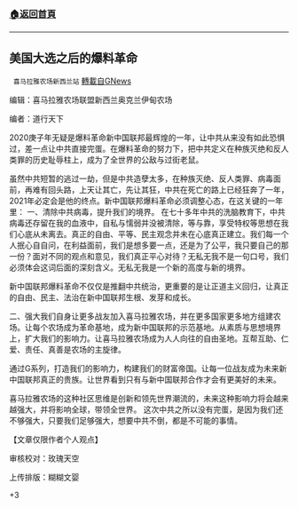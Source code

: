 ###  [:house:返回首頁](https://github.com/ourhimalayas/txt)
---

## 美国大选之后的爆料革命
` 喜马拉雅农场新西兰站` [轉載自GNews](https://gnews.org/zh-hans/796631/)

编辑：喜马拉雅农场联盟新西兰奥克兰伊甸农场

编者：道行天下

2020庚子年无疑是爆料革命新中国联邦最辉煌的一年，让中共从来没有如此恐惧过，差一点让中共直接完蛋。在爆料革命的努力下，把中共定义在种族灭绝和反人类罪的历史耻辱柱上，成为了全世界的公敌与过街老鼠。

虽然中共短暂的逃过一劫，但是中共造孽太多，在种族灭绝、反人类罪、病毒面前，再难有回头路，上天让其亡，先让其狂，中共在死亡的路上已经狂奔了一年，2021年必定会是他的终点。新中国联邦爆料革命必须调整心态，在这关键的一年里： 一、清除中共病毒，提升我们的境界。 在七十多年中共的洗脑教育下，中共病毒还存留在我的血液中，自私与懦弱并没被清除，等与靠，享受特权等思想在我们心底从未离去。真正的自由、平等、民主观念并未在心底真正建立。我们每一个人抿心自自问，在利益面前，我们是想多要一点，还是为了公平，我只要自己的那一份？面对不同的观点和意见，我们真正平心对待？无私无我不是一句口号，我们必须体会这词后面的深刻含义。无私无我是一个新的高度与新的境界。

新中国联邦爆料革命不仅仅是推翻中共统治，更重要的是让正道主义回归，让真正的自由、民主、法治在新中国联邦生根、发芽和成长。

二、强大我们自身让更多战友加入喜马拉雅农场，并在更多国家更多地方组建农场。让每个农场成为革命基地，成为新中国联邦的示范基地。从素质与思想境界上，扩大我们的影响力。让喜马拉雅农场成为人人向往的自由圣地。互帮互助、仁爱、责任、真善是农场的主旋律。

通过G系列，打造我们的影响力，构建我们的财富帝国。让每一位战友成为未来新中国联邦真正的贵族。让世界看到只有与新中国联邦合作才会有更美好的未来。

喜马拉雅农场的这种社区思维是创新和领先世界潮流的，未来这种影响力将会越来越强大，并将影响全球，带领全世界。 这次中共之所以没有完蛋，是因为我们还不够强大，只要我们足够强大，想要中共不倒，都是不可能的事情。



【文章仅限作者个人观点】

审核校对：玫瑰天空

上传排版：糊糊文婴

+3

